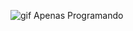 ![gif](https://i.pinimg.com/originals/89/c4/1b/89c41b5719cee78af952def438761e11.gif) Apenas Programando

